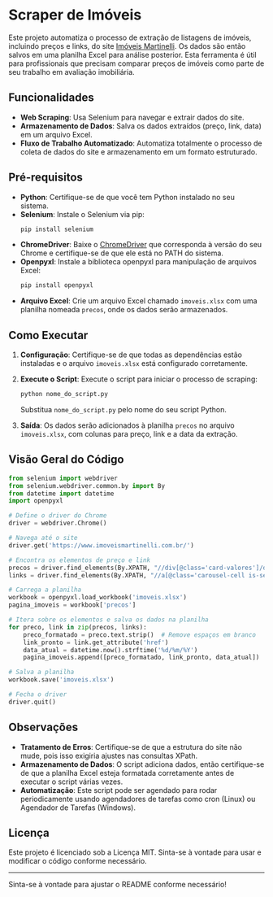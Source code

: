 
# Scraper de Imóveis

Este projeto automatiza o processo de extração de listagens de imóveis, incluindo preços e links, do site [Imóveis Martinelli](https://www.imoveismartinelli.com.br/). Os dados são então salvos em uma planilha Excel para análise posterior. Esta ferramenta é útil para profissionais que precisam comparar preços de imóveis como parte de seu trabalho em avaliação imobiliária.

## Funcionalidades

- **Web Scraping**: Usa Selenium para navegar e extrair dados do site.
- **Armazenamento de Dados**: Salva os dados extraídos (preço, link, data) em um arquivo Excel.
- **Fluxo de Trabalho Automatizado**: Automatiza totalmente o processo de coleta de dados do site e armazenamento em um formato estruturado.

## Pré-requisitos

- **Python**: Certifique-se de que você tem Python instalado no seu sistema.
- **Selenium**: Instale o Selenium via pip:
  ```bash
  pip install selenium
  ```
- **ChromeDriver**: Baixe o [ChromeDriver](https://sites.google.com/chromium.org/driver/) que corresponda à versão do seu Chrome e certifique-se de que ele está no PATH do sistema.
- **Openpyxl**: Instale a biblioteca openpyxl para manipulação de arquivos Excel:
  ```bash
  pip install openpyxl
  ```
- **Arquivo Excel**: Crie um arquivo Excel chamado `imoveis.xlsx` com uma planilha nomeada `precos`, onde os dados serão armazenados.

## Como Executar

1. **Configuração**: Certifique-se de que todas as dependências estão instaladas e o arquivo `imoveis.xlsx` está configurado corretamente.
2. **Execute o Script**: Execute o script para iniciar o processo de scraping:
   ```bash
   python nome_do_script.py
   ```
   Substitua `nome_do_script.py` pelo nome do seu script Python.

3. **Saída**: Os dados serão adicionados à planilha `precos` no arquivo `imoveis.xlsx`, com colunas para preço, link e a data da extração.

## Visão Geral do Código

```python
from selenium import webdriver
from selenium.webdriver.common.by import By
from datetime import datetime
import openpyxl

# Define o driver do Chrome
driver = webdriver.Chrome()

# Navega até o site
driver.get('https://www.imoveismartinelli.com.br/')

# Encontra os elementos de preço e link
precos = driver.find_elements(By.XPATH, "//div[@class='card-valores']/div[2]")
links = driver.find_elements(By.XPATH, "//a[@class='carousel-cell is-selected']")

# Carrega a planilha
workbook = openpyxl.load_workbook('imoveis.xlsx')
pagina_imoveis = workbook['precos']

# Itera sobre os elementos e salva os dados na planilha
for preco, link in zip(precos, links):
    preco_formatado = preco.text.strip()  # Remove espaços em branco
    link_pronto = link.get_attribute('href')
    data_atual = datetime.now().strftime('%d/%m/%Y')
    pagina_imoveis.append([preco_formatado, link_pronto, data_atual])

# Salva a planilha
workbook.save('imoveis.xlsx')

# Fecha o driver
driver.quit()
```

## Observações

- **Tratamento de Erros**: Certifique-se de que a estrutura do site não mude, pois isso exigiria ajustes nas consultas XPath.
- **Armazenamento de Dados**: O script adiciona dados, então certifique-se de que a planilha Excel esteja formatada corretamente antes de executar o script várias vezes.
- **Automatização**: Este script pode ser agendado para rodar periodicamente usando agendadores de tarefas como cron (Linux) ou Agendador de Tarefas (Windows).

## Licença

Este projeto é licenciado sob a Licença MIT. Sinta-se à vontade para usar e modificar o código conforme necessário.

---

Sinta-se à vontade para ajustar o README conforme necessário!
